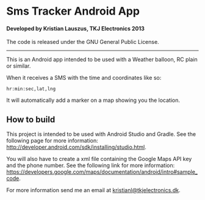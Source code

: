 # Sms Tracker Android App
#### Developed by Kristian Lauszus, TKJ Electronics 2013

The code is released under the GNU General Public License.
_________

This is an Android app intended to be used with a Weather balloon, RC plain or similar.

When it receives a SMS with the time and coordinates like so:

```
hr:min:sec,lat,lng
```

It will automatically add a marker on a map showing you the location.

## How to build

This project is intended to be used with Android Studio and Gradle. See the following page for more information: <http://developer.android.com/sdk/installing/studio.html>.

You will also have to create a xml file containing the Google Maps API key and the phone number. See the following link for more information: <https://developers.google.com/maps/documentation/android/intro#sample_code>.

For more information send me an email at <kristianl@tkjelectronics.dk>.